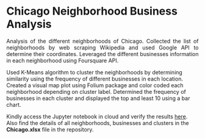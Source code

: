 # Chicago Neighborhood Business Analysis  
  
<p align="justify">Analysis of the different neighborhoods of Chicago. Collected the list of neighborhoods by web scraping Wikipedia and used Google API to determine their coordinates. Leveraged the different businesses information in each neighborhood using Foursquare API.  

Used K-Means algorithm to cluster the neighborhoods by determining similarity using the frequency of different businesses in each location. Created a visual map plot using Folium package and color coded each neighborhood depending on cluster label. Determined the frequency of businesses in each cluster and displayed the top and least 10 using a bar chart.  
  
Kindly access the Jupyter notebook in cloud and verify the results <a href = "https://dataplatform.cloud.ibm.com/analytics/notebooks/v2/c915e7b9-d4b1-4053-8f96-efed107514af/view?access_token=459976473fb1048d443578166a37ae9c0770b0380358dc2cc96dd2b47854fd59">here</a>. Also find the details of all neighborhoods, businesses and clusters in the <b>Chicago.xlsx</b> file in the repository.</p>
